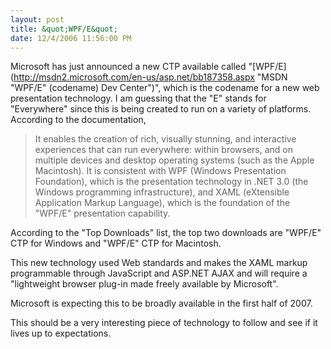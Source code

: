 ```yaml
---
layout: post
title: &quot;WPF/E&quot;
date: 12/4/2006 11:56:00 PM
---
```


Microsoft has just announced a new CTP available called "[WPF/E](http://msdn2.microsoft.com/en-us/asp.net/bb187358.aspx "MSDN "WPF/E" (codename) Dev Center")", which is the codename for a new web presentation technology. I am guessing that the "E" stands for "Everywhere" since this is being created to run on a variety of platforms. According to the documentation,

> It enables the creation of rich, visually stunning, and interactive experiences that can run everywhere: within browsers, and on multiple devices and desktop operating systems (such as the Apple Macintosh). It is consistent with WPF (Windows Presentation Foundation), which is the presentation technology in .NET 3.0 (the Windows programming infrastructure), and XAML (eXtensible Application Markup Language), which is the foundation of the "WPF/E" presentation capability.

According to the "Top Downloads" list, the top two downloads are "WPF/E" CTP for Windows and "WPF/E" CTP for Macintosh.

This new technology used Web standards and makes the XAML markup programmable through JavaScript and ASP.NET AJAX and will require a "lightweight browser plug-in made freely available by Microsoft".

Microsoft is expecting this to be broadly available in the first half of 2007.

This should be a very interesting piece of technology to follow and see if it lives up to expectations.
